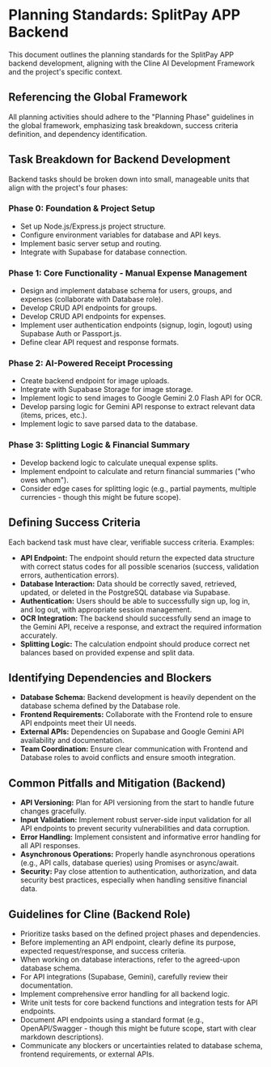 # Planning Standards: SplitPay APP Backend

This document outlines the planning standards for the SplitPay APP backend development, aligning with the Cline AI Development Framework and the project's specific context.

## Referencing the Global Framework

All planning activities should adhere to the "Planning Phase" guidelines in the global framework, emphasizing task breakdown, success criteria definition, and dependency identification.

## Task Breakdown for Backend Development

Backend tasks should be broken down into small, manageable units that align with the project's four phases:

### Phase 0: Foundation & Project Setup

*   Set up Node.js/Express.js project structure.
*   Configure environment variables for database and API keys.
*   Implement basic server setup and routing.
*   Integrate with Supabase for database connection.

### Phase 1: Core Functionality - Manual Expense Management

*   Design and implement database schema for users, groups, and expenses (collaborate with Database role).
*   Develop CRUD API endpoints for groups.
*   Develop CRUD API endpoints for expenses.
*   Implement user authentication endpoints (signup, login, logout) using Supabase Auth or Passport.js.
*   Define clear API request and response formats.

### Phase 2: AI-Powered Receipt Processing

*   Create backend endpoint for image uploads.
*   Integrate with Supabase Storage for image storage.
*   Implement logic to send images to Google Gemini 2.0 Flash API for OCR.
*   Develop parsing logic for Gemini API response to extract relevant data (items, prices, etc.).
*   Implement logic to save parsed data to the database.

### Phase 3: Splitting Logic & Financial Summary

*   Develop backend logic to calculate unequal expense splits.
*   Implement endpoint to calculate and return financial summaries ("who owes whom").
*   Consider edge cases for splitting logic (e.g., partial payments, multiple currencies - though this might be future scope).

## Defining Success Criteria

Each backend task must have clear, verifiable success criteria. Examples:

*   **API Endpoint:** The endpoint should return the expected data structure with correct status codes for all possible scenarios (success, validation errors, authentication errors).
*   **Database Interaction:** Data should be correctly saved, retrieved, updated, or deleted in the PostgreSQL database via Supabase.
*   **Authentication:** Users should be able to successfully sign up, log in, and log out, with appropriate session management.
*   **OCR Integration:** The backend should successfully send an image to the Gemini API, receive a response, and extract the required information accurately.
*   **Splitting Logic:** The calculation endpoint should produce correct net balances based on provided expense and split data.

## Identifying Dependencies and Blockers

*   **Database Schema:** Backend development is heavily dependent on the database schema defined by the Database role.
*   **Frontend Requirements:** Collaborate with the Frontend role to ensure API endpoints meet their UI needs.
*   **External APIs:** Dependencies on Supabase and Google Gemini API availability and documentation.
*   **Team Coordination:** Ensure clear communication with Frontend and Database roles to avoid conflicts and ensure smooth integration.

## Common Pitfalls and Mitigation (Backend)

*   **API Versioning:** Plan for API versioning from the start to handle future changes gracefully.
*   **Input Validation:** Implement robust server-side input validation for all API endpoints to prevent security vulnerabilities and data corruption.
*   **Error Handling:** Implement consistent and informative error handling for all API responses.
*   **Asynchronous Operations:** Properly handle asynchronous operations (e.g., API calls, database queries) using Promises or async/await.
*   **Security:** Pay close attention to authentication, authorization, and data security best practices, especially when handling sensitive financial data.

## Guidelines for Cline (Backend Role)

*   Prioritize tasks based on the defined project phases and dependencies.
*   Before implementing an API endpoint, clearly define its purpose, expected request/response, and success criteria.
*   When working on database interactions, refer to the agreed-upon database schema.
*   For API integrations (Supabase, Gemini), carefully review their documentation.
*   Implement comprehensive error handling for all backend logic.
*   Write unit tests for core backend functions and integration tests for API endpoints.
*   Document API endpoints using a standard format (e.g., OpenAPI/Swagger - though this might be future scope, start with clear markdown descriptions).
*   Communicate any blockers or uncertainties related to database schema, frontend requirements, or external APIs.
